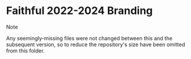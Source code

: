 # Faithful 2022-2024 Branding

> [!NOTE]
> Any seemingly-missing files were not changed between this and the subsequent version, so to reduce the repository's size have been omitted from this folder.
